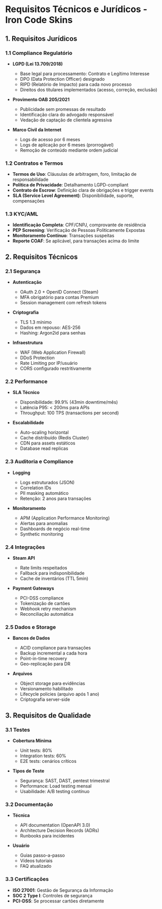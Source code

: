 # Requisitos Técnicos e Jurídicos - Iron Code Skins

## 1. Requisitos Jurídicos

### 1.1 Compliance Regulatório
- **LGPD (Lei 13.709/2018)**
  - Base legal para processamento: Contrato e Legítimo Interesse
  - DPO (Data Protection Officer) designado
  - RIPD (Relatório de Impacto) para cada novo processo
  - Direitos dos titulares implementados (acesso, correção, exclusão)
  
- **Provimento OAB 205/2021**
  - Publicidade sem promessas de resultado
  - Identificação clara do advogado responsável
  - Vedação de captação de clientela agressiva
  
- **Marco Civil da Internet**
  - Logs de acesso por 6 meses
  - Logs de aplicação por 6 meses (prorrogável)
  - Remoção de conteúdo mediante ordem judicial

### 1.2 Contratos e Termos
- **Termos de Uso**: Cláusulas de arbitragem, foro, limitação de responsabilidade
- **Política de Privacidade**: Detalhamento LGPD-compliant
- **Contrato de Escrow**: Definição clara de obrigações e trigger events
- **SLA (Service Level Agreement)**: Disponibilidade, suporte, compensações

### 1.3 KYC/AML
- **Identificação Completa**: CPF/CNPJ, comprovante de residência
- **PEP Screening**: Verificação de Pessoas Politicamente Expostas
- **Monitoramento Contínuo**: Transações suspeitas
- **Reporte COAF**: Se aplicável, para transações acima do limite

## 2. Requisitos Técnicos

### 2.1 Segurança
- **Autenticação**
  - OAuth 2.0 + OpenID Connect (Steam)
  - MFA obrigatório para contas Premium
  - Session management com refresh tokens
  
- **Criptografia**
  - TLS 1.3 mínimo
  - Dados em repouso: AES-256
  - Hashing: Argon2id para senhas
  
- **Infraestrutura**
  - WAF (Web Application Firewall)
  - DDoS Protection
  - Rate Limiting por IP/usuário
  - CORS configurado restritivamente

### 2.2 Performance
- **SLA Técnico**
  - Disponibilidade: 99.9% (43min downtime/mês)
  - Latência P95: < 200ms para APIs
  - Throughput: 100 TPS (transactions per second)
  
- **Escalabilidade**
  - Auto-scaling horizontal
  - Cache distribuído (Redis Cluster)
  - CDN para assets estáticos
  - Database read replicas

### 2.3 Auditoria e Compliance
- **Logging**
  - Logs estruturados (JSON)
  - Correlation IDs
  - PII masking automático
  - Retenção: 2 anos para transações
  
- **Monitoramento**
  - APM (Application Performance Monitoring)
  - Alertas para anomalias
  - Dashboards de negócio real-time
  - Synthetic monitoring

### 2.4 Integrações
- **Steam API**
  - Rate limits respeitados
  - Fallback para indisponibilidade
  - Cache de inventários (TTL 5min)
  
- **Payment Gateways**
  - PCI-DSS compliance
  - Tokenização de cartões
  - Webhook retry mechanism
  - Reconciliação automática

### 2.5 Dados e Storage
- **Bancos de Dados**
  - ACID compliance para transações
  - Backup incremental a cada hora
  - Point-in-time recovery
  - Geo-replicação para DR
  
- **Arquivos**
  - Object storage para evidências
  - Versionamento habilitado
  - Lifecycle policies (arquivo após 1 ano)
  - Criptografia server-side

## 3. Requisitos de Qualidade

### 3.1 Testes
- **Cobertura Mínima**
  - Unit tests: 80%
  - Integration tests: 60%
  - E2E tests: cenários críticos
  
- **Tipos de Teste**
  - Segurança: SAST, DAST, pentest trimestral
  - Performance: Load testing mensal
  - Usabilidade: A/B testing contínuo

### 3.2 Documentação
- **Técnica**
  - API documentation (OpenAPI 3.0)
  - Architecture Decision Records (ADRs)
  - Runbooks para incidentes
  
- **Usuário**
  - Guias passo-a-passo
  - Vídeos tutoriais
  - FAQ atualizado

### 3.3 Certificações
- **ISO 27001**: Gestão de Segurança da Informação
- **SOC 2 Type I**: Controles de segurança
- **PCI-DSS**: Se processar cartões diretamente